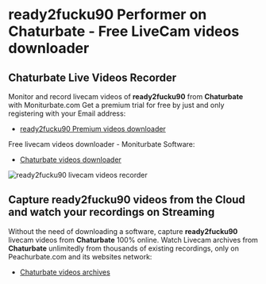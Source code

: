 # ready2fucku90 Performer on Chaturbate - Free LiveCam videos downloader

## Chaturbate Live Videos Recorder

Monitor and record livecam videos of **ready2fucku90** from **Chaturbate** with Moniturbate.com
Get a premium trial for free by just and only registering with your Email address:
* [ready2fucku90 Premium videos downloader](https://moniturbate.com/request-demo-licence-key.html)

Free livecam videos downloader - Moniturbate Software:
* [Chaturbate videos downloader](https://moniturbate.com/moniturbate-download-software.html)

![ready2fucku90 livecam videos recorder](https://peachurnet.com/templates/moniturbate-software.png)


## Capture ready2fucku90 videos from the Cloud and watch your recordings on Streaming

Without the need of downloading a software, capture **ready2fucku90** livecam videos from **Chaturbate** 100% online.
Watch Livecam archives from **Chaturbate** unlimitedly from thousands of existing recordings, only on Peachurbate.com and its websites network:
* [Chaturbate videos archives](https://peachurnet.com/)